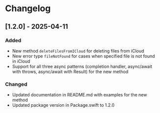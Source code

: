 # Changelog

## [1.2.0] - 2025-04-11

### Added
- New method `deleteFilesFromICloud` for deleting files from iCloud
- New error type `fileNotFound` for cases when specified file is not found in iCloud
- Support for all three async patterns (completion handler, async/await with throws, async/await with Result) for the new method

### Changed
- Updated documentation in README.md with examples for the new method
- Updated package version in Package.swift to 1.2.0 